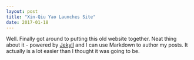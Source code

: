 ```yaml
---
layout: post
title: "Xin-Qiu Yao Launches Site"
date: 2017-01-18
---
```


Well. Finally got around to putting this old website together. Neat thing about it - powered by [Jekyll](http://jekyllrb.com) and I can use Markdown to author my posts. It actually is a lot easier than I thought it was going to be.
